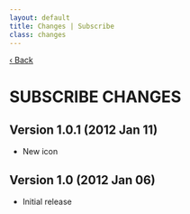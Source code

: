 ```yaml
---
layout: default
title: Changes | Subscribe
class: changes
---
```


[&lsaquo; Back](/)

SUBSCRIBE CHANGES
=================

Version 1.0.1 (2012 Jan 11)
---------------------------

 - New icon
 
Version 1.0 (2012 Jan 06)
-------------------------

 - Initial release
 